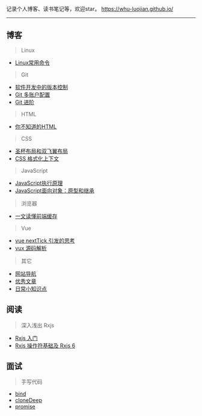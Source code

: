 记录个人博客、读书笔记等，欢迎star。 https://whu-luojian.github.io/

---

## 博客

> Linux

- [Linux常用命令](https://whu-luojian.github.io/blog/linux-command.html)

> Git

- [软件开发中的版本控制](https://whu-luojian.github.io/blog/git-version-control.html)
- [Git 多账户配置](https://whu-luojian.github.io/blog/git-account-config.html)
- [Git 进阶](https://whu-luojian.github.io/blog/git-advance.html)

> HTML

- [你不知道的HTML](https://whu-luojian.github.io/blog/html-you-not-know.html)

> CSS

- [圣杯布局和双飞翼布局](https://whu-luojian.github.io/blog/css-cup-and-wing.html)
- [CSS 格式化上下文](https://whu-luojian.github.io/blog/css-fc.html)

> JavaScript

- [JavaScript执行原理](https://whu-luojian.github.io/blog/js-execution.html)
- [JavaScript面向对象：原型和继承](https://whu-luojian.github.io/blog/js-object-oriented.html)

> 浏览器

- [一文读懂前端缓存](https://whu-luojian.github.io/blog/browser-frontend-cache.html)

> Vue

- [vue nextTick 引发的思考](https://whu-luojian.github.io/blog/vue-nextTick.html)
- [vux 源码解析](https://whu-luojian.github.io/blog/vue-vuex.html)

> 其它

- [网站导航](https://whu-luojian.github.io/blog/other-navigation.html)
- [优秀文章](https://whu-luojian.github.io/blog/wonderful-article.html)
- [日常小知识点](https://whu-luojian.github.io/blog/other-daily.html)

## 阅读

> 深入浅出 Rxjs

- [Rxjs 入门](https://whu-luojian.github.io/book/rxjs-abc.html)
- [Rxjs 操作符基础及 Rxjs 6](https://whu-luojian.github.io/book/rxjs-operator-abc.html)

## 面试

> 手写代码

- [bind](https://whu-luojian.github.io/interview/handwriting-bind.html)
- [cloneDeep](https://whu-luojian.github.io/interview/handwriting-cloneDeep.html)
- [promise](https://whu-luojian.github.io/interview/handwriting-promise.html)
